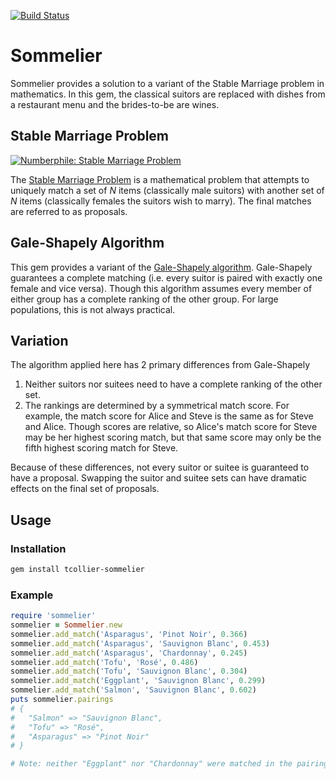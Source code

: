 [![Build Status](https://travis-ci.org/tcollier/sommelier.svg?branch=master)](https://travis-ci.org/tcollier/sommelier)

# Sommelier

Sommelier provides a solution to a variant of the Stable Marriage problem in
mathematics. In this gem, the classical suitors are replaced with dishes from a
restaurant menu and the brides-to-be are wines.

## Stable Marriage Problem

[![Numberphile: Stable Marriage Problem](https://img.youtube.com/vi/Qcv1IqHWAzg/0.jpg)](https://www.youtube.com/watch?v=Qcv1IqHWAzg)

The [Stable Marriage Problem](https://en.wikipedia.org/wiki/Stable_marriage_problem)
is a mathematical problem that attempts to uniquely match a set of _N_ items
(classically male suitors) with another set of _N_ items (classically females the
suitors wish to marry). The final matches are referred to as proposals.

## Gale-Shapely Algorithm

This gem provides a variant of the [Gale-Shapely algorithm](https://en.wikipedia.org/wiki/Stable_marriage_problem#Solution).
Gale-Shapely guarantees a complete matching (i.e. every suitor is paired with
exactly one female and vice versa). Though this algorithm assumes every member
of either group has a complete ranking of the other group. For large populations,
this is not always practical.

## Variation

The algorithm applied here has 2 primary differences from Gale-Shapely

1. Neither suitors nor suitees need to have a complete ranking of the other set.
2. The rankings are determined by a symmetrical match score. For example, the match
score for Alice and Steve is the same as for Steve and Alice. Though scores are
relative, so Alice's match score for Steve may be her highest scoring match, but
that same score may only be the fifth highest scoring match for Steve.

Because of these differences, not every suitor or suitee is guaranteed to have
a proposal. Swapping the suitor and suitee sets can have dramatic effects on the
final set of proposals.

## Usage

### Installation

```bash
gem install tcollier-sommelier
```

### Example

```ruby
require 'sommelier'
sommelier = Sommelier.new
sommelier.add_match('Asparagus', 'Pinot Noir', 0.366)
sommelier.add_match('Asparagus', 'Sauvignon Blanc', 0.453)
sommelier.add_match('Asparagus', 'Chardonnay', 0.245)
sommelier.add_match('Tofu', 'Rosé', 0.486)
sommelier.add_match('Tofu', 'Sauvignon Blanc', 0.304)
sommelier.add_match('Eggplant', 'Sauvignon Blanc', 0.299)
sommelier.add_match('Salmon', 'Sauvignon Blanc', 0.602)
puts sommelier.pairings
# {
#   "Salmon" => "Sauvignon Blanc",
#   "Tofu" => "Rosé",
#   "Asparagus" => "Pinot Noir"
# }

# Note: neither "Eggplant" nor "Chardonnay" were matched in the pairings map
```
